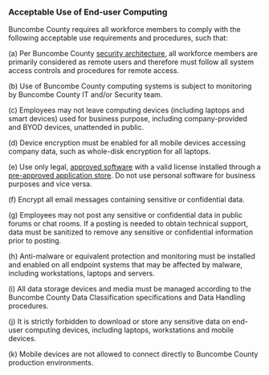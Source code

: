 ### Acceptable Use of End-user Computing

Buncombe County requires all workforce members to comply with the following
acceptable use requirements and procedures, such that:

(a) Per Buncombe County [security architecture](model.md), all workforce
members are primarily considered as remote users and therefore must follow all
system access controls and procedures for remote access.

(b) Use of Buncombe County computing systems is subject to monitoring by
Buncombe County IT and/or Security team.

(c) Employees may not leave computing devices (including laptops and smart
devices) used for business purpose, including company-provided and BYOD devices,
unattended in public.

(d) Device encryption must be enabled for all mobile devices accessing company
data, such as whole-disk encryption for all laptops.

(e) Use only legal, [approved software](approved-software.md) with a valid
license installed through a [pre-approved application store](approved-software.md). 
Do not use personal software for business purposes and vice versa.

(f) Encrypt all email messages containing sensitive or confidential data.

(g) Employees may not post any sensitive or confidential data in public forums
or chat rooms. If a posting is needed to obtain technical support, data must be
sanitized to remove any sensitive or confidential information prior to posting.

(h) Anti-malware or equivalent protection and monitoring must be installed and
enabled on all endpoint systems that may be affected by malware, including
workstations, laptops and servers.

(i) All data storage devices and media must be managed according to the Buncombe County
Data Classification specifications and Data Handling procedures.

(j) It is strictly forbidden to download or store any sensitive data on end-user
computing devices, including laptops, workstations and mobile devices.

(k) Mobile devices are not allowed to connect directly to Buncombe County production
environments.
